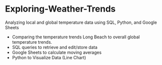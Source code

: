 # Exploring-Weather-Trends
Analyzing local and global temperature data using SQL, Python, and Google Sheets
- Comparing the temperature trends Long Beach to overall global temperature trends.
- SQL queries to retrieve and edit/store data
- Google Sheets to calculate moving averages
- Python to Visualize Data (Line Chart)
